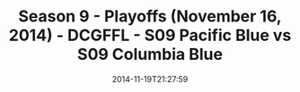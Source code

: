 ---
title: Season 9 - Playoffs (November 16, 2014) - DCGFFL - S09 Pacific Blue vs S09
  Columbia Blue
teams-score:
- team: _teams/s09-pacific-blue.md
  score: 32
- team: _teams/s09-columbia-blue.md
  score: 20
mvp: Brian Donohoe (Pacific), Brion Stokes (Columbia Blue)
game-ball: N/A
sportsperson: ''
season: 9
week: 0
date: '2014-11-19T21:27:59'
pageid: season-9-playoffs-4465-vs-4454
---